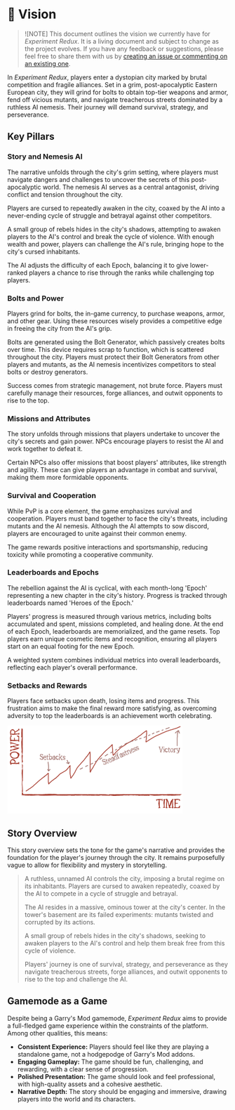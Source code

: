 # 🔮 Vision

> ![NOTE]
> This document outlines the vision we currently have for *Experiment Redux*. It is a living document and subject to change as the project evolves.
> If you have any feedback or suggestions, please feel free to share them with us by [creating an issue or commenting on an existing one](https://github.com/luttje/gmod-experiment-redux/issues).

In *Experiment Redux*, players enter a dystopian city marked by brutal competition and fragile alliances. Set in a grim, post-apocalyptic Eastern European city, they will grind for bolts to obtain top-tier weapons and armor, fend off vicious mutants, and navigate treacherous streets dominated by a ruthless AI nemesis. Their journey will demand survival, strategy, and perseverance.

## Key Pillars

### Story and Nemesis AI

The narrative unfolds through the city's grim setting, where players must navigate dangers and challenges to uncover the secrets of this post-apocalyptic world. The nemesis AI serves as a central antagonist, driving conflict and tension throughout the city.

Players are cursed to repeatedly awaken in the city, coaxed by the AI into a never-ending cycle of struggle and betrayal against other competitors.

A small group of rebels hides in the city's shadows, attempting to awaken players to the AI's control and break the cycle of violence. With enough wealth and power, players can challenge the AI's rule, bringing hope to the city's cursed inhabitants.

The AI adjusts the difficulty of each Epoch, balancing it to give lower-ranked players a chance to rise through the ranks while challenging top players.

### Bolts and Power

Players grind for bolts, the in-game currency, to purchase weapons, armor, and other gear. Using these resources wisely provides a competitive edge in freeing the city from the AI's grip.

Bolts are generated using the Bolt Generator, which passively creates bolts over time. This device requires scrap to function, which is scattered throughout the city. Players must protect their Bolt Generators from other players and mutants, as the AI nemesis incentivizes competitors to steal bolts or destroy generators.

Success comes from strategic management, not brute force. Players must carefully manage their resources, forge alliances, and outwit opponents to rise to the top.

### Missions and Attributes

The story unfolds through missions that players undertake to uncover the city's secrets and gain power. NPCs encourage players to resist the AI and work together to defeat it.

Certain NPCs also offer missions that boost players' attributes, like strength and agility. These can give players an advantage in combat and survival, making them more formidable opponents.

### Survival and Cooperation

While PvP is a core element, the game emphasizes survival and cooperation. Players must band together to face the city's threats, including mutants and the AI nemesis. Although the AI attempts to sow discord, players are encouraged to unite against their common enemy.

The game rewards positive interactions and sportsmanship, reducing toxicity while promoting a cooperative community.

### Leaderboards and Epochs

The rebellion against the AI is cyclical, with each month-long 'Epoch' representing a new chapter in the city's history. Progress is tracked through leaderboards named 'Heroes of the Epoch.'

Players' progress is measured through various metrics, including bolts accumulated and spent, missions completed, and healing done. At the end of each Epoch, leaderboards are memorialized, and the game resets. Top players earn unique cosmetic items and recognition, ensuring all players start on an equal footing for the new Epoch.

A weighted system combines individual metrics into overall leaderboards, reflecting each player's overall performance.

### Setbacks and Rewards

Players face setbacks upon death, losing items and progress. This frustration aims to make the final reward more satisfying, as overcoming adversity to top the leaderboards is an achievement worth celebrating.

![Graph showing the relationship between time and power](../web/assets/graph.png)

## Story Overview

This story overview sets the tone for the game's narrative and provides the foundation for the player's journey through the city. It remains purposefully vague to allow for flexibility and mystery in storytelling.

> A ruthless, unnamed AI controls the city, imposing a brutal regime on its inhabitants. Players are cursed to awaken repeatedly, coaxed by the AI to compete in a cycle of struggle and betrayal.
>
> The AI resides in a massive, ominous tower at the city's center. In the tower's basement are its failed experiments: mutants twisted and corrupted by its actions.
>
> A small group of rebels hides in the city's shadows, seeking to awaken players to the AI's control and help them break free from this cycle of violence.
>
> Players' journey is one of survival, strategy, and perseverance as they navigate treacherous streets, forge alliances, and outwit opponents to rise to the top and challenge the AI.

## Gamemode as a Game

Despite being a Garry's Mod gamemode, *Experiment Redux* aims to provide a full-fledged game experience within the constraints of the platform. Among other qualities, this means:

- **Consistent Experience:** Players should feel like they are playing a standalone game, not a hodgepodge of Garry's Mod addons.
- **Engaging Gameplay:** The game should be fun, challenging, and rewarding, with a clear sense of progression.
- **Polished Presentation:** The game should look and feel professional, with high-quality assets and a cohesive aesthetic.
- **Narrative Depth:** The story should be engaging and immersive, drawing players into the world and its characters.
